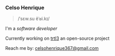 ### Celso Henrique
> /ˈsɛw.su ẽˈʁi.kɪ/

<p>I'm a <em>software developer</em></p>

Currently working on [trtl3](https://github.com/nothiaki/trtl3) an open-source project

Reach me by: celsohenrique367@gmail.com
